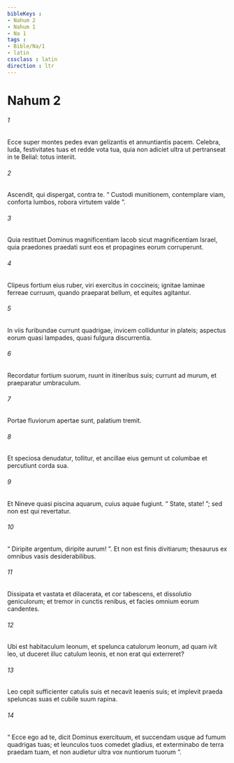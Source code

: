 ```yaml
---
bibleKeys : 
- Nahum 2
- Nahum 1
- Na 1
tags : 
- Bible/Na/1
- latin
cssclass : latin
direction : ltr
---
```


# Nahum 2

###### 1
Ecce super montes pedes evan gelizantis et annuntiantis pacem. Celebra, Iuda, festivitates tuas et redde vota tua, quia non adiciet ultra ut pertranseat in te Belial: totus interiit.
###### 2
Ascendit, qui dispergat, contra te. “ Custodi munitionem, contemplare viam, conforta lumbos, robora virtutem valde ”.
###### 3
Quia restituet Dominus magnificentiam Iacob sicut magnificentiam Israel, quia praedones praedati sunt eos et propagines eorum corruperunt.
###### 4
Clipeus fortium eius ruber, viri exercitus in coccineis; ignitae laminae ferreae curruum, quando praeparat bellum, et equites agitantur.
###### 5
In viis furibundae currunt quadrigae, invicem colliduntur in plateis; aspectus eorum quasi lampades, quasi fulgura discurrentia.
###### 6
Recordatur fortium suorum, ruunt in itineribus suis; currunt ad murum, et praeparatur umbraculum.
###### 7
Portae fluviorum apertae sunt, palatium tremit.
###### 8
Et speciosa denudatur, tollitur, et ancillae eius gemunt ut columbae et percutiunt corda sua.
###### 9
Et Nineve quasi piscina aquarum, cuius aquae fugiunt. “ State, state! ”; sed non est qui revertatur.
###### 10
“ Diripite argentum, diripite aurum! ”. Et non est finis divitiarum; thesaurus ex omnibus vasis desiderabilibus.
###### 11
Dissipata et vastata et dilacerata, et cor tabescens, et dissolutio geniculorum; et tremor in cunctis renibus, et facies omnium eorum candentes. 
###### 12
Ubi est habitaculum leonum, et spelunca catulorum leonum, ad quam ivit leo, ut duceret illuc catulum leonis, et non erat qui exterreret?
###### 13
Leo cepit sufficienter catulis suis et necavit leaenis suis; et implevit praeda speluncas suas et cubile suum rapina.
###### 14
“ Ecce ego ad te, dicit Dominus exercituum, et succendam usque ad fumum quadrigas tuas; et leunculos tuos comedet gladius, et exterminabo de terra praedam tuam, et non audietur ultra vox nuntiorum tuorum ”.
